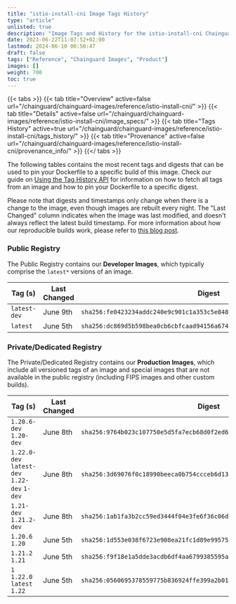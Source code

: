 ```yaml
---
title: "istio-install-cni Image Tags History"
type: "article"
unlisted: true
description: "Image Tags and History for the istio-install-cni Chainguard Image"
date: 2023-06-22T11:07:52+02:00
lastmod: 2024-06-10 00:50:47
draft: false
tags: ["Reference", "Chainguard Images", "Product"]
images: []
weight: 700
toc: true
---
```


{{< tabs >}}
{{< tab title="Overview" active=false url="/chainguard/chainguard-images/reference/istio-install-cni/" >}}
{{< tab title="Details" active=false url="/chainguard/chainguard-images/reference/istio-install-cni/image_specs/" >}}
{{< tab title="Tags History" active=true url="/chainguard/chainguard-images/reference/istio-install-cni/tags_history/" >}}
{{< tab title="Provenance" active=false url="/chainguard/chainguard-images/reference/istio-install-cni/provenance_info/" >}}
{{</ tabs >}}

The following tables contains the most recent tags and digests that can be used to pin your Dockerfile to a specific build of this image. Check our guide on [Using the Tag History API](/chainguard/chainguard-images/using-the-tag-history-api/) for information on how to fetch all tags from an image and how to pin your Dockerfile to a specific digest.

Please note that digests and timestamps only change when there is a change to the image, even though images are rebuilt every night. The "Last Changed" column indicates when the image was last modified, and doesn't always reflect the latest build timestamp. For more information about how our reproducible builds work, please refer to [this blog post](https://www.chainguard.dev/unchained/reproducing-chainguards-reproducible-image-builds).

### Public Registry
The Public Registry contains our **Developer Images**, which typically comprise the `latest*` versions of an image.

| Tag (s)       | Last Changed | Digest                                                                    |
|---------------|--------------|---------------------------------------------------------------------------|
|  `latest-dev` | June 9th     | `sha256:fe0423234addc240e9c901c1a353c5e848dd22414f3f2837ab0dd6588a4c2cff` |
|  `latest`     | June 5th     | `sha256:dc869d5b598bea0cb6cbfcaad94156a6749b6738966b994104869b664e6078d6` |


### Private/Dedicated Registry
The Private/Dedicated Registry contains our **Production Images**, which include all versioned tags of an image and special images that are not available in the public registry (including FIPS images and other custom builds).

| Tag (s)                                       | Last Changed | Digest                                                                    |
|-----------------------------------------------|--------------|---------------------------------------------------------------------------|
|  `1.20.6-dev` `1.20-dev`                      | June 8th     | `sha256:9764b023c107750e5d5fa7ecb68d0f2ed6f04d1bede398ab25eaf2a94255ae81` |
|  `1.22.0-dev` `latest-dev` `1.22-dev` `1-dev` | June 8th     | `sha256:3d69076f0c18990beeca0b754ccceb6d13b5822428cfef8c91738ce0df28e7d6` |
|  `1.21-dev` `1.21.2-dev`                      | June 8th     | `sha256:1ab1fa3b2cc59ed3444f04e3fe6f36c06df88091a185d4d2597ccb3792e360df` |
|  `1.20.6` `1.20`                              | June 5th     | `sha256:1d553e038f6723e908ea21fc1d89e99575d629f3d29c0efafe644e752c7df11b` |
|  `1.21.2` `1.21`                              | June 5th     | `sha256:f9f18e1a5dde3acdb6df4aa6799385595a4a3d23e7b91ed151b70469c88433d8` |
|  `1` `1.22.0` `latest` `1.22`                 | June 5th     | `sha256:0560695378559775b836924ffe399a2b01e16a60a9d7b6db1fa436d2df839a7a` |

